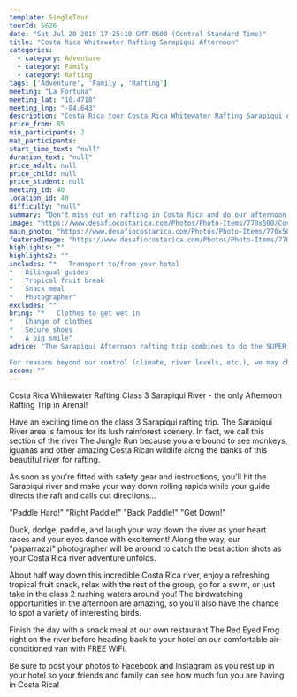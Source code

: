 ```yaml
---
template: SingleTour
tourId: 5626
date: "Sat Jul 20 2019 17:25:18 GMT-0600 (Central Standard Time)"
title: "Costa Rica Whitewater Rafting Sarapiqui Afternoon"
categories: 
  - category: Adventure
  - category: Family
  - category: Rafting
tags: ['Adventure', 'Family', 'Rafting']
meeting: "La Fortuna"
meeting_lat: "10.4718"
meeting_lng: "-84.643"
description: "Costa Rica tour Costa Rica Whitewater Rafting Sarapiqui Afternoon, id 5626"
price_from: 85
min_participants: 2
max_participants: 
start_time_text: "null"
duration_text: "null"
price_adult: null
price_child: null
price_student: null
meeting_id: 40
location_id: 40
difficulty: "null"
summary: "Don't miss out on rafting in Costa Rica and do our afternoon rafting on the exciting Sarapiqui River. You will love our Sarapiqui River that starts off with an exciting class 3 section. This afternoon rafting tour starts at 12pm, so you can sleep in and relax before hitting the river! The perfect adventure tour for you in Arenal Costa Rica!"
image: "https://www.desafiocostarica.com/Photos/Photo-Items/770x500/Costa-Rica-Whitewater-Rafting-Sarapiqui-Lower-Section-Half-Day-1497642733.jpg"
main_photo: "https://www.desafiocostarica.com/Photos/Photo-Items/770x500/Costa-Rica-Whitewater-Rafting-Sarapiqui-Lower-Section-Half-Day-1497642733.jpg"
featuredImage: "https://www.desafiocostarica.com/Photos/Photo-Items/770x500/Costa-Rica-Whitewater-Rafting-Sarapiqui-Lower-Section-Half-Day-1497642733.jpg"
highlights: ""
highlights2: ""
includes: "*   Transport to/from your hotel
*   Bilingual guides
*   Tropical fruit break
*   Snack meal
*   Photographer"
excludes: ""
bring: "*   Clothes to get wet in
*   Change of clothes
*   Secure shoes
*   A big smile"
advice: "The Sarapiqui Afternoon rafting trip combines to do the SUPER Mambo Combo with Lost Canyon Adventures Canyoning!Read more here on our Desafio Travel Blog about other rafting options.Be sure to check out our FAQs for Rafting in Costa RicaHave a look at our Adventure Waiver if you have questions about our adventure tour policies.Rafting involves inherent risk and you should be in good phyisical condition with no prior injury or medical condition such as asthma, heart issues, pregnancy, etc.We sell dry bags and Chum sunglass holders, river shoes and commemorative souvenir Rio Sarapiqui t-shirts at our office in our EGO Store in case you need any last-minute supplies.

For reasons beyond our control (climate, river levels, etc.), we may change to a more-suitable tour with an equal or similar adventure-appeal or offer other tour options. We reserve the right to cancel a trip due to unfavorable conditions and will only run a tour according to our company policies. Full refund is given if (on rare occasion) no tour is run. NOTE: We have an extra transport charge for hotels outside of our normal pick-up zone."
accom: ""
---
```

Costa Rica Whitewater Rafting Class 3 Sarapiqui River - the only Afternoon Rafting Trip in Arenal!

Have an exciting time on the class 3 Sarapiqui rafting trip. The Sarapiqui River area is famous for its lush rainforest scenery. In fact, we call this section of the river The Jungle Run because you are bound to see monkeys, iguanas and other amazing Costa Rican wildlife along the banks of this beautiful river for rafting.

As soon as you're fitted with safety gear and instructions, you'll hit the Sarapiqui river and make your way down rolling rapids while your guide directs the raft and calls out directions...

"Paddle Hard!" "Right Paddle!" "Back Paddle!" "Get Down!"

Duck, dodge, paddle, and laugh your way down the river as your heart races and your eyes dance with excitement! Along the way, our "paparrazzi" photographer will be around to catch the best action shots as your Costa Rica river adventure unfolds.

About half way down this incredible Costa Rica river, enjoy a refreshing tropical fruit snack, relax with the rest of the group, go for a swim, or just take in the class 2 rushing waters around you! The birdwatching opportunities in the afternoon are amazing, so you'll also have the chance to spot a variety of interesting birds.

Finish the day with a snack meal at our own restaurant The Red Eyed Frog right on the river before heading back to your hotel on our comfortable air-conditioned van with FREE WiFi.

Be sure to post your photos to Facebook and Instagram as you rest up in your hotel so your friends and family can see how much fun you are having in Costa Rica!